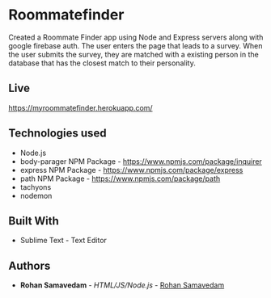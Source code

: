 # Roommatefinder
Created a Roommate Finder app using Node and Express servers along with google firebase auth. The user enters the page that leads to a survey. When the user submits the survey, they are matched with a existing person in the database that has the closest match to their personality.

## Live
https://myroommatefinder.herokuapp.com/

## Technologies used
- Node.js
- body-parager NPM Package - https://www.npmjs.com/package/inquirer
- express NPM Package - https://www.npmjs.com/package/express
- path NPM Package - https://www.npmjs.com/package/path
- tachyons
- nodemon


## Built With

* Sublime Text - Text Editor

## Authors

* **Rohan Samavedam** - *HTML/JS/Node.js* - [Rohan Samavedam](https://github.com/rohansamavedam)
